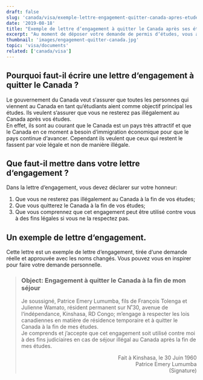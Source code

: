 ```yaml
---
draft: false
slug: 'canada/visa/exemple-lettre-engagement-quitter-canada-apres-etudes'
date: '2019-08-18'
title: "Exemple de lettre d‘engagement à quitter le Canada après ses études"
excerpt: "Au moment de déposer votre demande de permis d‘études, vous aurez besoin de fournir une lettre d‘engagement à quitter le Canada après vos études. Ce guide vous offre un exemple que vous pouvez adapter à votre propre situation."
thumbnail: 'images/engagement-quitter-canada.jpg'
topic: 'visa/documents'
related: ['canada/visa']
---
```


## Pourquoi faut-il écrire une lettre d‘engagement à quitter le Canada ?

Le gouvernement du Canada veut s‘assurer que toutes les personnes qui viennent au Canada en tant qu‘étudiants aient comme objectif principal les études.
Ils veulent s‘assurer que vous ne resterez pas illégalement au Canada après vos études.\
En effet, ils sont au courant que le Canada est un pays très attractif et que le Canada en ce moment a besoin d‘immigration économique pour que le pays continue d‘avancer.
Cependant ils veulent que ceux qui restent le fassent par voie légale et non de manière illégale.

## Que faut-il mettre dans votre lettre d‘engagement ?

Dans la lettre d‘engagement, vous devez déclarer sur votre honneur:

1.  Que vous ne resterez pas illégalement au Canada à la fin de vos études;
2.  Que vous quitterez le Canada à la fin de vos études;
3.  Que vous comprennez que cet engagement peut être utilisé contre vous à des fins légales si vous ne la respectez pas.

## Un exemple de lettre d‘engagement.

Cette lettre est un exemple de lettre d‘engagement, tirée d‘une demande réelle et approuvée avec les noms changés.
Vous pouvez vous en inspirer pour faire votre demande personnelle.

> ### Object: Engagement à quitter le Canada à la fin de mon séjour
>
> Je soussigné, Patrice Emery Lumumba, fils de François Tolenga et Julienne Wamato, résident permanent sur N˚30, avenue de l‘indépendance, Kinshasa, RD Congo;
> m’engage à respecter les lois canadiennes en matière de résidence temporaire et à quitter le Canada à la fin de mes études. <br/>
> Je comprends et j’accepte que cet engagement soit utilisé contre moi à des fins judiciaires en cas de séjour illégal au Canada après la fin de mes études.
>
> <p style="text-align: right">Fait à Kinshasa, le 30 Juin 1960 <br/>
> Patrice Emery Lumumba <br/>
> (Signature)</p>
